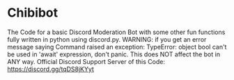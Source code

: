 # Chibibot
The Code for a basic Discord Moderation Bot with some other fun functions fully written in python using discord.py. WARNING: if you get an error message saying Command raised an exception: TypeError: object bool can't be used in 'await' expression, don't panic. This does NOT affect the bot in ANY way.
Official Discord Support Server of this Code:
https://discord.gg/tqDS8jKYyt
